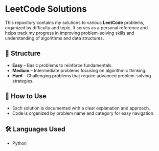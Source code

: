  <h1>LeetCode Solutions</h1>

  <p>This repository contains my solutions to various <strong>LeetCode</strong> problems, organized by difficulty and topic. It serves as a personal reference and helps track my progress in improving problem-solving skills and understanding of algorithms and data structures.</p>

  <h2>📂 Structure</h2>
    <ul>
        <li><strong>Easy</strong> – Basic problems to reinforce fundamentals.</li>
        <li><strong>Medium</strong> – Intermediate problems focusing on algorithmic thinking.</li>
        <li><strong>Hard</strong> – Challenging problems that require advanced problem-solving strategies.</li>
    </ul>

  <h2>🚀 How to Use</h2>
    <ul>
        <li>Each solution is documented with a clear explanation and approach.</li>
        <li>Code is organized by problem name and category for easy navigation.</li>
    </ul>

  <h2>🛠️ Languages Used</h2>
    <ul>
        <li>Python</li>
    </ul>

